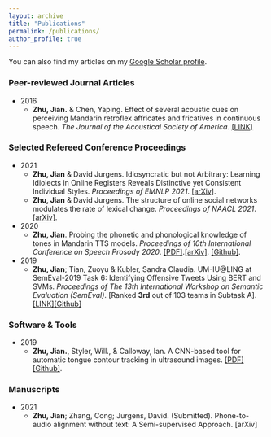 ```yaml
---
layout: archive
title: "Publications"
permalink: /publications/
author_profile: true
---
```



You can also find my articles on my [Google Scholar profile](https://scholar.google.com/citations?user=jLtpcLgAAAAJ&hl=en&authuser=2).


### Peer-reviewed Journal Articles
* 2016
  * **Zhu, Jian.** & Chen, Yaping. Effect of several acoustic cues on perceiving Mandarin retroflex affricates and fricatives in continuous speech. *The Journal of the Acoustical Society of America*. [[LINK]](https://asa.scitation.org/doi/10.1121/1.4955311)


### Selected Refereed Conference Proceedings
* 2021
  * **Zhu, Jian** & David Jurgens. Idiosyncratic but not Arbitrary: Learning Idiolects in Online Registers Reveals Distinctive yet Consistent Individual Styles. *Proceedings of EMNLP 2021*. [[arXiv]](https://arxiv.org/pdf/2109.03158.pdf).
  * **Zhu, Jian** & David Jurgens. The structure of online social networks modulates the rate of lexical change. *Proceedings of NAACL 2021*. [[arXiv]](https://arxiv.org/abs/2104.05010).
* 2020
  * **Zhu, Jian**. Probing the phonetic and phonological knowledge of tones in Mandarin TTS models. *Proceedings of 10th International Conference on Speech Prosody 2020*. [[PDF]](https://www.isca-speech.org/archive/SpeechProsody_2020/pdfs/51.pdf).[[arXiv]](https://arxiv.org/abs/1912.10915). [[Github]](https://github.com/lingjzhu/probing-TTS-models).
* 2019  
  * **Zhu, Jian**; Tian, Zuoyu & Kubler, Sandra Claudia. UM-IU@LING at SemEval-2019 Task 6: Identifying Offensive Tweets Using BERT and SVMs. *Proceedings of The 13th International Workshop on Semantic Evaluation (SemEval)*. [Ranked **3rd** out of 103 teams in Subtask A]. [[LINK]](https://www.aclweb.org/anthology/S19-2138.pdf)[[Github]](https://github.com/zytian9/SemEval-2019-Task-6)
  


### Software & Tools
* 2019
  * **Zhu, Jian.**, Styler, Will., & Calloway, Ian.  A CNN-based tool for automatic tongue contour tracking in ultrasound images. [[PDF]](https://arxiv.org/abs/1907.10210)[[Github]](https://github.com/lingjzhu/mtracker.github.io).


### Manuscripts
* 2021
  * **Zhu, Jian**; Zhang, Cong; Jurgens, David. (Submitted). Phone-to-audio alignment without text: A Semi-supervised Approach. [arXiv]
